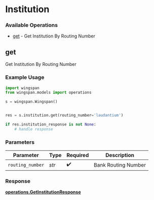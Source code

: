 # Institution

### Available Operations

* [get](#get) - Get Institution By Routing Number

## get

Get Institution By Routing Number

### Example Usage

```python
import wingspan
from wingspan.models import operations

s = wingspan.Wingspan()


res = s.institution.get(routing_number='laudantium')

if res.institution_response is not None:
    # handle response
```

### Parameters

| Parameter           | Type                | Required            | Description         |
| ------------------- | ------------------- | ------------------- | ------------------- |
| `routing_number`    | *str*               | :heavy_check_mark:  | Bank Routing Number |


### Response

**[operations.GetInstitutionResponse](../../models/operations/getinstitutionresponse.md)**

